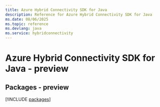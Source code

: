 ```yaml
---
title: Azure Hybrid Connectivity SDK for Java
description: Reference for Azure Hybrid Connectivity SDK for Java
ms.date: 08/06/2025
ms.topic: reference
ms.devlang: java
ms.service: hybridconnectivity
---
```

# Azure Hybrid Connectivity SDK for Java - preview
## Packages - preview
[!INCLUDE [packages](hybrid-connectivity-index.md)]